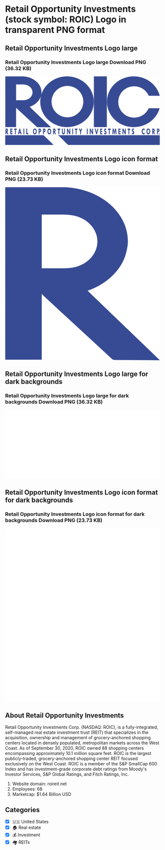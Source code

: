 # Retail Opportunity Investments (stock symbol: ROIC) Logo in transparent PNG format

## Retail Opportunity Investments Logo large

### Retail Opportunity Investments Logo large Download PNG (36.32 KB)

![Retail Opportunity Investments Logo large Download PNG (36.32 KB)](/img/orig/ROIC_BIG-a2fb6af2.png)

## Retail Opportunity Investments Logo icon format

### Retail Opportunity Investments Logo icon format Download PNG (23.73 KB)

![Retail Opportunity Investments Logo icon format Download PNG (23.73 KB)](/img/orig/ROIC-657cdc1c.png)

## Retail Opportunity Investments Logo large for dark backgrounds

### Retail Opportunity Investments Logo large for dark backgrounds Download PNG (36.32 KB)

![Retail Opportunity Investments Logo large for dark backgrounds Download PNG (36.32 KB)](/img/orig/ROIC_BIG.D-a8bd498b.png)

## Retail Opportunity Investments Logo icon format for dark backgrounds

### Retail Opportunity Investments Logo icon format for dark backgrounds Download PNG (23.73 KB)

![Retail Opportunity Investments Logo icon format for dark backgrounds Download PNG (23.73 KB)](/img/orig/ROIC.D-6d072c09.png)

## About Retail Opportunity Investments

Retail Opportunity Investments Corp. (NASDAQ: ROIC), is a fully-integrated, self-managed real estate investment trust (REIT) that specializes in the acquisition, ownership and management of grocery-anchored shopping centers located in densely populated, metropolitan markets across the West Coast. As of September 30, 2020, ROIC owned 88 shopping centers encompassing approximately 10.1 million square feet. ROIC is the largest publicly-traded, grocery-anchored shopping center REIT focused exclusively on the West Coast. ROIC is a member of the S&P SmallCap 600 Index and has investment-grade corporate debt ratings from Moody's Investor Services, S&P Global Ratings, and Fitch Ratings, Inc.

1. Website domain: roireit.net
2. Employees: 68
3. Marketcap: $1.64 Billion USD


## Categories
- [x] 🇺🇸 United States
- [x] 🏠 Real estate
- [x] 💰 Investment
- [x] 🏘️ REITs
